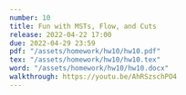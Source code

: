```yaml
---
number: 10
title: Fun with MSTs, Flow, and Cuts
release: 2022-04-22 17:00
due: 2022-04-29 23:59
pdf: "/assets/homework/hw10/hw10.pdf"
tex: "/assets/homework/hw10/hw10.tex"
word: "/assets/homework/hw10/hw10.docx"
walkthrough: https://youtu.be/AhRSzschPO4
---
```

